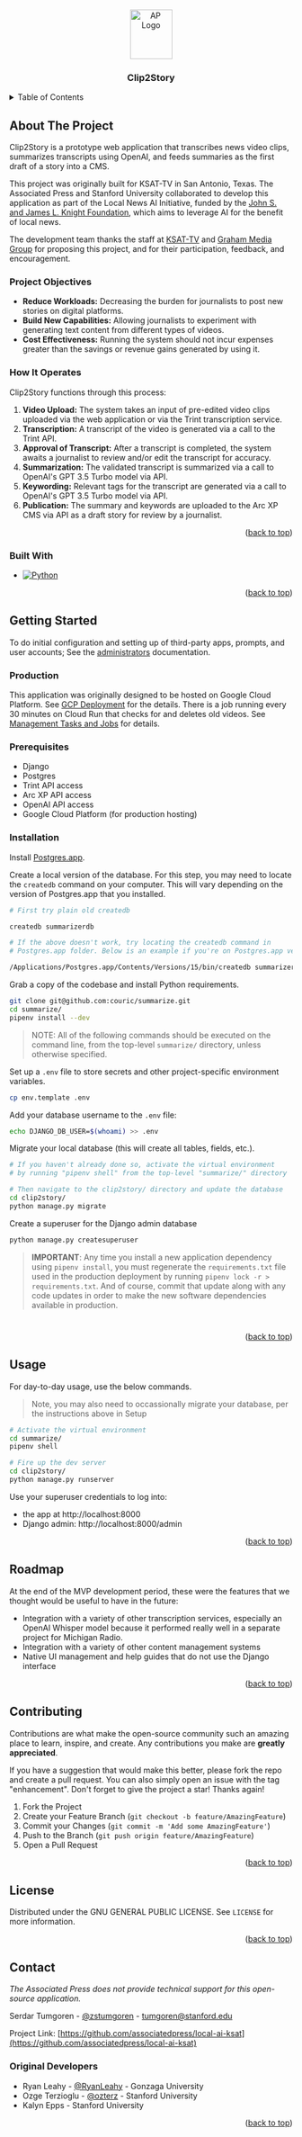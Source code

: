 <!-- Improved compatibility of back to top link: See: https://github.com/othneildrew/Best-README-Template/pull/73 -->
<a name="readme-top"></a>
<!--
*** Thanks for checking out the Best-README-Template. If you have a suggestion
*** that would make this better, please fork the repo and create a pull request
*** or simply open an issue with the tag "enhancement".
*** Don't forget to give the project a star!
*** Thanks again! Now go create something AMAZING! :D
-->



<!-- PROJECT SHIELDS -->
<!--
*** I'm using markdown "reference style" links for readability.
*** Reference links are enclosed in brackets [ ] instead of parentheses ( ).
*** See the bottom of this document for the declaration of the reference variables
*** for contributors-url, forks-url, etc. This is an optional, concise syntax you may use.
*** https://www.markdownguide.org/basic-syntax/#reference-style-links

[![Contributors][contributors-shield]][contributors-url]
[![Forks][forks-shield]][forks-url]
[![Stargazers][stars-shield]][stars-url]
[![Issues][issues-shield]][issues-url]
[![MIT License][license-shield]][license-url]
[![LinkedIn][linkedin-shield]][linkedin-url]
-->


<!-- PROJECT LOGO -->
<br />
<div align="center">
  <a href="https://github.com/associatedpress/">
    <img src="https://www.ap.org/assets/images/ap.svg" alt="AP Logo" width="75" height="88">
  </a>

<h3 align="center">Clip2Story</h3>

<!--  <p align="center">
    project_description
    <br />
    <a href="https://github.com/github_username/repo_name"><strong>Explore the docs »</strong></a>
    <br />
    <br />
    <a href="https://github.com/github_username/repo_name">View Demo</a>
    ·
    <a href="https://github.com/github_username/repo_name/issues">Report Bug</a>
    ·
    <a href="https://github.com/github_username/repo_name/issues">Request Feature</a>
  </p> -->
</div>



<!-- TABLE OF CONTENTS -->
<details>
  <summary>Table of Contents</summary>
  <ol>
    <li>
      <a href="#about-the-project">About The Project</a>
      <ul>
        <li><a href="#project-objectives">Project Objectives</a></li>
        <li><a href="#how-it-operates">How It Operates</a></li>
        <li><a href="#built-with">Built With</a></li>
      </ul>
    </li>
    <li>
      <a href="#getting-started">Getting Started</a>
      <ul>
        <li><a href="#production">Production</a></li>
        <li><a href="#prerequisites">Prerequisites</a></li>
        <li><a href="#installation">Installation</a></li>
      </ul>
    </li>
    <li><a href="#usage">Usage</a></li>
    <li><a href="#roadmap">Roadmap</a></li>
    <li><a href="#contributing">Contributing</a></li>
    <li><a href="#license">License</a></li>
    <li><a href="#contact">Contact</a></li>
  </ol>
</details>



<!-- ABOUT THE PROJECT -->
## About The Project

Clip2Story is a prototype web application that transcribes news video clips, summarizes transcripts using OpenAI, and feeds summaries as the first draft of a story into a CMS.

This project was originally built for KSAT-TV in San Antonio, Texas. The Associated Press and Stanford University collaborated to develop this application as part of the Local News AI Initiative, funded by the [John S. and James L. Knight Foundation](https://knightfoundation.org/articles/ai-for-local-news-advancing-business-sustainability-in-newsrooms/), which aims to leverage AI for the benefit of local news.

The development team thanks the staff at [KSAT-TV](https://www.ksat.com/) and [Graham Media Group](https://www.grahammedia.com/) for proposing this project, and for their participation, feedback, and encouragement.


### Project Objectives

- **Reduce Workloads:** Decreasing the burden for journalists to post new stories on digital platforms.
- **Build New Capabilities:** Allowing journalists to experiment with generating text content from different types of videos.
- **Cost Effectiveness:** Running the system should not incur expenses greater than the savings or revenue gains generated by using it.


### How It Operates

Clip2Story functions through this process:

1. **Video Upload:** The system takes an input of pre-edited video clips uploaded via the web application or via the Trint transcription service.
2. **Transcription:** A transcript of the video is generated via a call to the Trint API.
3. **Approval of Transcript:** After a transcript is completed, the system awaits a journalist to review and/or edit the transcript for accuracy.
4. **Summarization:** The validated transcript is summarized via a call to OpenAI's GPT 3.5 Turbo model via API.
5. **Keywording:** Relevant tags for the transcript are generated via a call to OpenAI's GPT 3.5 Turbo model via API.
6. **Publication:** The summary and keywords are uploaded to the Arc XP CMS via API as a draft story for review by a journalist.

<p align="right">(<a href="#readme-top">back to top</a>)</p>



### Built With

* [![Python][Python]][Python-url]


<p align="right">(<a href="#readme-top">back to top</a>)</p>



<!-- GETTING STARTED -->
## Getting Started

To do initial configuration and setting up of third-party apps, prompts, and user accounts; See the [administrators](docs/administrators.md) documentation. 

### Production
This application was originally designed to be hosted on Google Cloud Platform. See [GCP Deployment](docs/gcp_deployment.md) for the details. There is a job running every 30 minutes on Cloud Run that checks for and deletes old videos. See [Management Tasks and Jobs](docs/tasks_and_jobs.md) for details.

### Prerequisites

* Django
* Postgres
* Trint API access
* Arc XP API access
* OpenAI API access
* Google Cloud Platform (for production hosting)


### Installation

Install [Postgres.app](https://postgresapp.com/).

Create a local version of the database. For this step, you may need to locate the `createdb` command on your computer. This will vary depending on the version of Postgres.app that you installed.

```sh
# First try plain old createdb

createdb summarizerdb

# If the above doesn't work, try locating the createdb command in
# Postgres.app folder. Below is an example if you're on Postgres.app version 15

/Applications/Postgres.app/Contents/Versions/15/bin/createdb summarizerdb

```

Grab a copy of the codebase and install Python requirements.

```sh
git clone git@github.com:couric/summarize.git
cd summarize/
pipenv install --dev
```

> NOTE: All of the following commands should be executed
> on the command line, from the top-level `summarize/` directory,
> unless otherwise specified.

Set up a `.env` file to store secrets and other project-specific environment variables.

```sh
cp env.template .env
```

Add your database username to the `.env` file:

```sh
echo DJANGO_DB_USER=$(whoami) >> .env
```

Migrate your local database (this will create all tables, fields, etc.).

```sh
# If you haven't already done so, activate the virtual environment
# by running "pipenv shell" from the top-level "summarize/" directory

# Then navigate to the clip2story/ directory and update the database
cd clip2story/
python manage.py migrate
```

Create a superuser for the Django admin database

```sh
python manage.py createsuperuser
```

> **IMPORTANT**: Any time you install a new application dependency using `pipenv install`, you must regenerate the `requirements.txt` file
> used in the production deployment by running `pipenv lock -r > requirements.txt`. And of course, commit that update along with any code updates in order to make the new software dependencies available in production.

#

<p align="right">(<a href="#readme-top">back to top</a>)</p>



<!-- USAGE EXAMPLES -->
## Usage

For day-to-day usage, use the below commands.

> Note, you may also need to occassionally migrate your database,
> per the instructions above in Setup

```sh
# Activate the virtual environment
cd summarize/
pipenv shell

# Fire up the dev server
cd clip2story/
python manage.py runserver
```

Use your superuser credentials to log into:

- the app at http://localhost:8000
- Django admin: http://localhost:8000/admin

<p align="right">(<a href="#readme-top">back to top</a>)</p>



<!-- ROADMAP -->
## Roadmap

At the end of the MVP development period, these were the features that we thought would be useful to have in the future:

- Integration with a variety of other transcription services, especially an OpenAI Whisper model because it performed really well in a separate project for Michigan Radio.
- Integration with a variety of other content management systems
- Native UI management and help guides that do not use the Django interface


<p align="right">(<a href="#readme-top">back to top</a>)</p>


<!-- CONTRIBUTING -->
## Contributing

Contributions are what make the open-source community such an amazing place to learn, inspire, and create. Any contributions you make are **greatly appreciated**.

If you have a suggestion that would make this better, please fork the repo and create a pull request. You can also simply open an issue with the tag "enhancement".
Don't forget to give the project a star! Thanks again!

1. Fork the Project
2. Create your Feature Branch (`git checkout -b feature/AmazingFeature`)
3. Commit your Changes (`git commit -m 'Add some AmazingFeature'`)
4. Push to the Branch (`git push origin feature/AmazingFeature`)
5. Open a Pull Request

<p align="right">(<a href="#readme-top">back to top</a>)</p>


<!-- LICENSE -->
## License

Distributed under the GNU GENERAL PUBLIC LICENSE. See `LICENSE` for more information.

<p align="right">(<a href="#readme-top">back to top</a>)</p>



<!-- CONTACT -->
## Contact

*The Associated Press does not provide technical support for this open-source application.*

Serdar Tumgoren - [@zstumgoren](https://github.com/zstumgoren) - tumgoren@stanford.edu

Project Link: [https://github.com/associatedpress/local-ai-ksat](https://github.com/associatedpress/local-ai-ksat)



<!-- ORIGINAL DEVELOPERS -->
### Original Developers

* Ryan Leahy - [@RyanLeahy](https://github.com/RyanLeahy) - Gonzaga University
* Ozge Terzioglu - [@ozterz](https://github.com/ozterz) - Stanford University
* Kalyn Epps - Stanford University

<p align="right">(<a href="#readme-top">back to top</a>)</p>



<!-- MARKDOWN LINKS & IMAGES -->
<!-- https://www.markdownguide.org/basic-syntax/#reference-style-links -->
[contributors-shield]: https://img.shields.io/github/contributors/github_username/repo_name.svg?style=for-the-badge
[contributors-url]: https://github.com/github_username/repo_name/graphs/contributors
[forks-shield]: https://img.shields.io/github/forks/github_username/repo_name.svg?style=for-the-badge
[forks-url]: https://github.com/github_username/repo_name/network/members
[stars-shield]: https://img.shields.io/github/stars/github_username/repo_name.svg?style=for-the-badge
[stars-url]: https://github.com/github_username/repo_name/stargazers
[issues-shield]: https://img.shields.io/github/issues/github_username/repo_name.svg?style=for-the-badge
[issues-url]: https://github.com/github_username/repo_name/issues
[license-shield]: https://img.shields.io/github/license/github_username/repo_name.svg?style=for-the-badge
[license-url]: https://github.com/github_username/repo_name/blob/master/LICENSE.txt
[linkedin-shield]: https://img.shields.io/badge/-LinkedIn-black.svg?style=for-the-badge&logo=linkedin&colorB=555
[linkedin-url]: https://linkedin.com/in/linkedin_username
[product-screenshot]: images/screenshot.png
[Next.js]: https://img.shields.io/badge/next.js-000000?style=for-the-badge&logo=nextdotjs&logoColor=white
[Next-url]: https://nextjs.org/
[React.js]: https://img.shields.io/badge/React-20232A?style=for-the-badge&logo=react&logoColor=61DAFB
[React-url]: https://reactjs.org/
[Vue.js]: https://img.shields.io/badge/Vue.js-35495E?style=for-the-badge&logo=vuedotjs&logoColor=4FC08D
[Vue-url]: https://vuejs.org/
[Angular.io]: https://img.shields.io/badge/Angular-DD0031?style=for-the-badge&logo=angular&logoColor=white
[Angular-url]: https://angular.io/
[Svelte.dev]: https://img.shields.io/badge/Svelte-4A4A55?style=for-the-badge&logo=svelte&logoColor=FF3E00
[Svelte-url]: https://svelte.dev/
[Laravel.com]: https://img.shields.io/badge/Laravel-FF2D20?style=for-the-badge&logo=laravel&logoColor=white
[Laravel-url]: https://laravel.com
[Bootstrap.com]: https://img.shields.io/badge/Bootstrap-563D7C?style=for-the-badge&logo=bootstrap&logoColor=white
[Bootstrap-url]: https://getbootstrap.com
[JQuery.com]: https://img.shields.io/badge/jQuery-0769AD?style=for-the-badge&logo=jquery&logoColor=white
[JQuery-url]: https://jquery.com 
[Python]:https://img.shields.io/badge/Python-3776AB?style=for-the-badge&logo=python&logoColor=white
[Python-url]:https://www.python.org/
